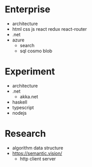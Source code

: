 # Enterprise

* architecture
* html css js react redux react-router
* .net
* azure
  * search
  * sql cosmo blob


# Experiment

* architecture
* .net
  * akka.net
* haskell
* typescript
* nodejs


# Research

* algorithm data structure
* https://semantic.vision/
  * http client server
